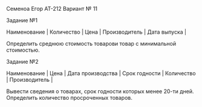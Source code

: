 Семеноа Егор АТ-212
Вариант № 11

Задание №1

Наименование   |
Количество     |
Цена           |
Производитель  |
Дата выпуска   |

Определить среднюю стоимость товарови товар с минимальной стоимостью.

Задание №2

Наименование      |
Цена              |
Дата производства |
Срок годности     |
Количество        |
Производитель     |

Вывести сведения о товарах, срок годности которых менее 20-ти дней.
Определить количество просроченных товаров.
